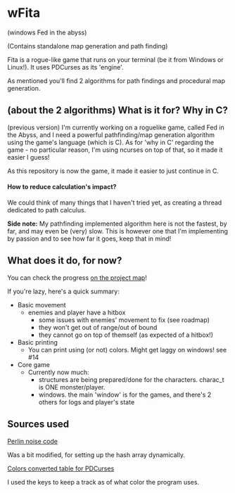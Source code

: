 # wFita 
(windows Fed in the abyss)

(Contains standalone map generation and path finding)

Fita is a rogue-like game that runs on your terminal (be it from Windows or Linux!). It uses PDCurses as its 'engine'.

As mentioned you'll find 2 algorithms for path findings and procedural map generation.
## (about the 2 algorithms) What is it for? Why in C?

(previous version) I'm currently working on a roguelike game, called Fed in the Abyss, and I need a powerful pathfinding/map generation algorithm using the game's language (which is C).
As for 'why in C' regarding the game - no particular reason, I'm using ncurses on top of that, so it made it easier I guess!

As this repository is now the game, it made it easier to just continue in C.

#### How to reduce calculation's impact?

We could think of many things that I haven't tried yet, as creating a thread dedicated to path calculus.

**Side note:** My pathfinding implemented algorithm here is not the fastest, by far, and may even be (very) slow. This is however 
one that I'm implementing by passion and to see how far it goes, keep that in mind!

## What does it do, for now?
You can check the progress [on the project map](https://github.com/dreais/wFita/projects/1)!

If you're lazy, here's a quick summary:
- Basic movement
    - enemies and player have a hitbox
        - some issues with enemies' movement to fix (see roadmap)
        - they won't get out of range/out of bound
        - they cannot go on top of themself (as expected of a hitbox!)
- Basic printing
    - You can print using (or not) colors. Might get laggy on windows! see #14
- Core game
    - Currently now much:
        - structures are being prepared/done for the characters. charac_t is ONE monster/player.
        - windows. the main 'window' is for the games, and there's 2 others for logs and player's state
 
## Sources used
[Perlin noise code](https://gist.github.com/nowl/828013)

Was a bit modified, for setting up the hash array dynamically.

[Colors converted table for PDCurses](https://stackoverflow.com/questions/47686906/ncurses-init-color-has-no-effect)

I used the keys to keep a track as of what color the program uses.